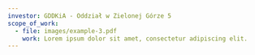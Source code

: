 ```yaml
---
investor: GDDKiA - Oddział w Zielonej Górze 5
scope_of_work:
  - file: images/example-3.pdf
    work: Lorem ipsum dolor sit amet, consectetur adipiscing elit.
---
```

